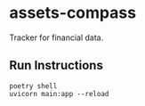 # assets-compass

Tracker for financial data.

## Run Instructions

```shell
poetry shell
uvicorn main:app --reload
```
